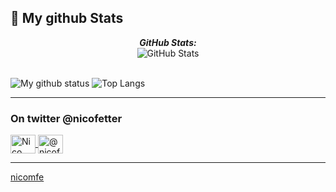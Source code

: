 <h2>👀 My github Stats</h2>

<div>

  <p align="center">
  <b><em>GitHub Stats:</em></b> <br/>
    <img src="https://github-readme-streak-stats.herokuapp.com/?user=nicomfe" alt="GitHub Stats" /> <br/><br/>

</div>

![My github status](https://github-readme-stats.vercel.app/api?username=nicomfe&show_icons=true&include_all_commits=true)
![Top Langs](https://github-readme-stats.vercel.app/api/top-langs/?username=nicomfe&layout=compact)

---------------------------------------------------------------------------------------------------------------------

<!-- CONTACTO -->
<h3 align="left">On twitter @nicofetter </h3>
<p align="left">
<a 
  href="https://linkedin.com/in/nicofetter" 
  target="blank"
 >
  <img 
    align="center" 
    src="https://raw.githubusercontent.com/rahuldkjain/github-profile-readme-generator/master/src/images/icons/Social/linked-in-alt.svg" 
    alt="Nico Fetter" 
    height="30" 
    width="40" 
   />
 </a>

<!-- <a href="https://discord.gg/fpUtBrbKU5" target="blank"><img align="center" src="https://raw.githubusercontent.com/rahuldkjain/github-profile-readme-generator/master/src/images/icons/Social/discord.svg" alt="xDeckland#0872" height="30" width="40" /></a> -->

<a href="https://twitter.com/andersonmr5302" target="blank">
  <img 
    align="center" 
    src="https://raw.githubusercontent.com/nicofetter/github-profile-readme-generator/master/src/images/icons/Social/twitter.svg" 
    alt="@nicofetter" 
    height="30" 
    width="40" 
   />
</a>

</p>

----------------------------------------------------------------------------------------------------------------------

<a href="https://github.com/nicomfe">nicomfe</a>

